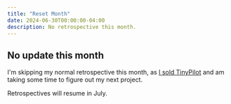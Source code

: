 ```yaml
---
title: "Reset Month"
date: 2024-06-30T00:00:00-04:00
description: No retrospective this month.
---
```


## No update this month

I'm skipping my normal retrospective this month, as [I sold TinyPilot](/i-sold-tinypilot/) and am taking some time to figure out my next project.

Retrospectives will resume in July.
